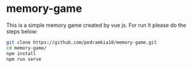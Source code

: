 # memory-game

This is a simple memory game created by vue js.
For run It please do the steps below:

```bash
git clone https://github.com/pedramkia18/memory-game.git
cd memory-game/
npm install
npm run serve
```
